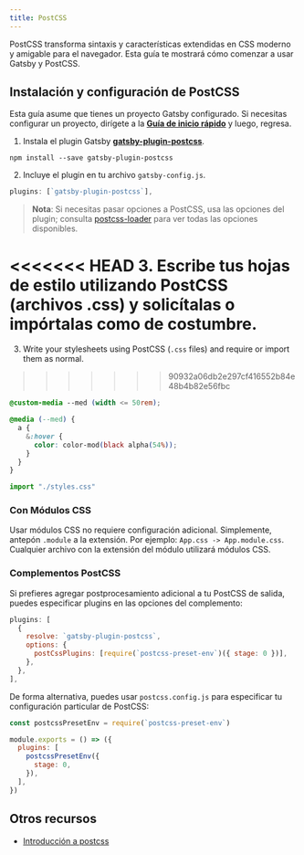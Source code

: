```yaml
---
title: PostCSS
---
```


PostCSS transforma sintaxis y características extendidas en CSS moderno y amigable para el navegador. Esta guía te mostrará cómo comenzar a usar Gatsby y PostCSS.

## Instalación y configuración de PostCSS

Esta guía asume que tienes un proyecto Gatsby configurado. Si necesitas configurar un proyecto, dirígete a la [**Guía de inicio rápido**](/docs/quick-start/) y luego, regresa.

1.  Instala el plugin Gatsby [**gatsby-plugin-postcss**](/packages/gatsby-plugin-postcss/).

`npm install --save gatsby-plugin-postcss`

2.  Incluye el plugin en tu archivo `gatsby-config.js`.

```javascript:title=gatsby-config.js
plugins: [`gatsby-plugin-postcss`],
```

> **Nota**: Si necesitas pasar opciones a PostCSS, usa las opciones del plugin; consulta [postcss-loader](https://github.com/postcss/postcss-loader) para ver todas las opciones disponibles.

<<<<<<< HEAD
3.  Escribe tus hojas de estilo utilizando PostCSS (archivos .css) y solicítalas o impórtalas como de costumbre.
=======
3.  Write your stylesheets using PostCSS (`.css` files) and require or import them as normal.
>>>>>>> 90932a06db2e297cf416552b84e48b4b82e56fbc

```css:title=styles.css
@custom-media --med (width <= 50rem);

@media (--med) {
  a {
    &:hover {
      color: color-mod(black alpha(54%));
    }
  }
}
```

```javascript
import "./styles.css"
```

### Con Módulos CSS

Usar módulos CSS no requiere configuración adicional. Simplemente, antepón `.module` a la extensión. Por ejemplo: `App.css -> App.module.css`. Cualquier archivo con la extensión del módulo utilizará módulos CSS.

### Complementos PostCSS

Si prefieres agregar postprocesamiento adicional a tu PostCSS de salida, puedes especificar plugins en las opciones del complemento:

```javascript:title=gatsby-config.js
plugins: [
  {
    resolve: `gatsby-plugin-postcss`,
    options: {
      postCssPlugins: [require(`postcss-preset-env`)({ stage: 0 })],
    },
  },
],
```

De forma alternativa, puedes usar `postcss.config.js` para especificar tu configuración particular de PostCSS:

```javascript:title=postcss.config.js
const postcssPresetEnv = require(`postcss-preset-env`)

module.exports = () => ({
  plugins: [
    postcssPresetEnv({
      stage: 0,
    }),
  ],
})
```

## Otros recursos

- [Introducción a postcss](https://www.smashingmagazine.com/2015/12/introduction-to-postcss/)
